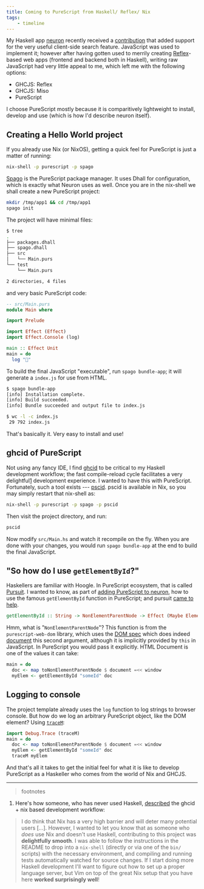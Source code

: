 ```yaml
---
title: Coming to PureScript from Haskell/ Reflex/ Nix
tags:
    - timeline
---
```


My Haskell app [neuron](https://neuron.zettel.page/) recently received a
[contribution](https://github.com/srid/neuron/pull/90) that added support for
the very useful client-side search feature. JavaScript was used to implement it;
however after having gotten used to merrily creating
[Reflex](https://reflex-frp.org/)-based web apps (frontend and backend both in
Haskell), writing raw JavaScript had very little appeal to me, which left me
with the following options:

* GHCJS: Reflex
* GHCJS: Miso
* PureScript

I choose PureScript mostly because it is comparitively lightweight to install,
develop and use (which is how I'd describe neuron itself).

## Creating a Hello World project

If you already use Nix (or NixOS), getting a quick feel for PureScript is just a
matter of running:

```bash
nix-shell -p purescript -p spago
```

[Spago](https://github.com/purescript/spago) is the PureScript package manager.
It uses Dhall for configuration, which is exactly what Neuron uses as well. Once
you are in the nix-shell we shall create a new PureScript project:

```bash
mkdir /tmp/app1 && cd /tmp/app1
spago init
```

The project will have minimal files:

```bash
$ tree
.
├── packages.dhall
├── spago.dhall
├── src
│   └── Main.purs
└── test
    └── Main.purs

2 directories, 4 files
```

and very basic PureScript code:
```haskell
-- src/Main.purs
module Main where

import Prelude

import Effect (Effect)
import Effect.Console (log)

main :: Effect Unit
main = do
  log "🍝"
```

To build the final JavaScript "executable", run `spago bundle-app`; it will
generate a `index.js` for use from HTML.

```bash
$ spago bundle-app
[info] Installation complete.
[info] Build succeeded.
[info] Bundle succeeded and output file to index.js

$ wc -l -c index.js
 29 792 index.js
```

That's basically it. Very easy to install and use!

## ghcid of PureScript

Not using any fancy IDE, I find [ghcid](https://github.com/ndmitchell/ghcid) to be
critical to my Haskell development workflow; the fast compile-reload cycle
facilitates a very delightful[1](footnote:1) development experience. I wanted to have this
with PureScript. Fortunately, such a tool exists ---
[pscid](https://github.com/kritzcreek/pscid). pscid is available in Nix, so you
may simply restart that nix-shell as:

```bash
nix-shell -p purescript -p spago -p pscid
```

Then visit the project directory, and run:

```bash
pscid
```

Now modify `src/Main.hs` and watch it recompile on the fly. When you are done
with your changes, you would run `spago bundle-app` at the end to build the
final JavaScript.

## "So how do I use `getElementById`?"

Haskellers are familiar with Hoogle. In PureScript ecosystem, that is called
[Pursuit](https://pursuit.purescript.org/). I wanted to know, as part of [adding
PureScript to neuron](https://github.com/srid/neuron/pull/106), how to use the
famous `getElementById` function in PureScript; and pursuit [came to
help](https://pursuit.purescript.org/search?q=getElementById).

```haskell
getElementById :: String -> NonElementParentNode -> Effect (Maybe Element)
```

Hmm, what is "`NonElementParentNode`"? This function is from the
`purescript-web-dom` library, which uses the [DOM
spec](https://dom.spec.whatwg.org/) which does indeed
[document](https://dom.spec.whatwg.org/#interface-nonelementparentnode) this
second argument, although it is implicitly provided by `this` in JavaScript. In
PureScript you would pass it explicitly. HTML Document is one of the values it
can take:


```haskell
main = do
  doc <- map toNonElementParentNode $ document =<< window
  myElem <- getElementById "someId" doc
```

## Logging to console

The project template already uses the `log` function to log strings to browser
console. But how do we log an arbitrary PureScript object, like the DOM element?
Using
[`traceM`](https://pursuit.purescript.org/packages/purescript-debug/4.0.0/docs/Debug.Trace#v:traceM):

```haskell
import Debug.Trace (traceM)
main = do
  doc <- map toNonElementParentNode $ document =<< window
  myElem <- getElementById "someId" doc
  traceM myElem
```

And that's all it takes to get the initial feel for what it is like to develop
PureScript as a Haskeller who comes from the world of Nix and GHCJS.

---

> footnotes

  1. Here's how someone, who has never used Haskell,
     [described](https://github.com/srid/neuron/pull/102#issuecomment-614095464)
     the ghcid + nix based development workflow:
  
> I do think that Nix has a very high barrier and will deter many potential
  users \[...\]. However, I wanted to let you know that as someone who _does_
  use Nix and doesn't use Haskell, contributing to this project was
  **delightfully smooth**. I was able to follow the instructions in the README
  to drop into a `nix-shell` (directly or via one of the `bin/` scripts) with
  the necessary environment, and compiling and running tests automatically
  watched for source changes. If I start doing more Haskell development I'll
  want to figure out how to set up a proper language server, but Vim on top of
  the great Nix setup that you have here **worked surprisingly well**!
